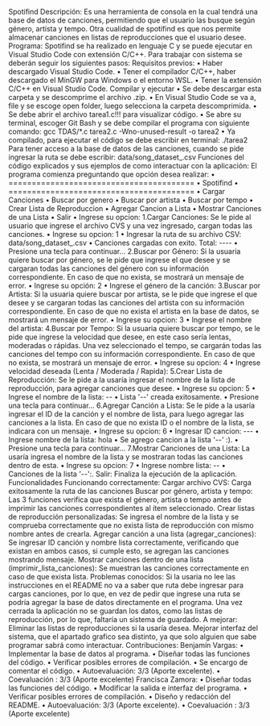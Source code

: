 Spotifind
Descripción: Es una herramienta de consola en la cual tendrá una base de datos de canciones, permitiendo que el usuario las busque según género, artista y tempo. Otra cualidad de spotifind es que nos permite almacenar canciones en listas de reproducciones que el usuario desee.
Programa:
Spotifind se ha realizado en lenguaje C y se puede ejecutar en Visual Studio Code con extensión C/C++. Para trabajar con sistema se deberán seguir los siguientes pasos:
Requisitos previos:
•   Haber descargado Visual Studio Code.
•   Tener el compilador C/C++, haber descargado el MinGW para Windows o el entorno WSL.
•   Tener la extensión C/C++ en Visual Studio Code.
Compilar y ejecutar
•   Se debe descargar esta carpeta y se descomprime el archivo .zip.
•   En Visual Studio Code se va a, file y se escoge open folder, luego selecciona la carpeta descomprimida.
•   Se debe abrir el archivo tarea1.c!!! para visualizar código. 
•   Se abre su terminal, escoger Git Bash y se debe compilar el programa con siguiente comando:
                  gcc TDAS/*.c tarea2.c -Wno-unused-result -o tarea2
•   Ya compilado, para ejecutar el código se debe escribir en terminal:
                  ./tarea2
Para tener acceso a la base de datos de las canciones, cuando se pide ingresar la ruta se debe escribir:
                 data/song_dataset_.csv
Funciones del código explicados y sus ejemplos de como interactuar con la aplicación:
El programa comienza preguntando que opción desea realizar:
•	========================================
•	Spotifind
•	========================================
•	Cargar Canciones
•	Buscar por genero
•	Buscar por artista
•	Buscar por tempo
•	Crear Lista de Reproduccion
•	Agregar Cancion a Lista
•	Mostrar Canciones de una Lista
•	Salir
•	Ingrese su opcion:
1.Cargar Canciones: Se le pide al usuario que ingrese el archivo CVS y una vez ingresado, cargan todas las canciones.
•	Ingrese su opcion: 1
•	Ingresar la ruta de su archivo CSV: data/song_dataset_.csv
•	Canciones cargadas con exito. Total: ----
•	Presione una tecla para continuar...
2.Buscar por Género: Si la usuaria quiere buscar por género, se le pide que ingrese el que desee y se cargaran todas las canciones del género con su información correspondiente. En caso de que no exista, se mostrará un mensaje de error.
•	Ingrese su opción: 2
•	Ingrese el género de la canción:
3.Buscar por Artista: Si la usuaria quiere buscar por artista, se le pide que ingrese el que desee y se cargaran todas las canciones del artista con su información correspondiente. En caso de que no exista el artista en la base de datos, se mostrará un mensaje de error.
•	Ingrese su opcion: 3
•	Ingrese el nombre del artista:
4.Buscar por Tempo: Si la usuaria quiere buscar por tempo, se le pide que ingrese la velocidad que desee, en este caso sería lentas, moderadas o rápidas. Una vez seleccionado el tempo, se cargarán todas las canciones del tempo con su información correspondiente. En caso de que no exista, se mostrará un mensaje de error.
•	Ingrese su opcion: 4
•	Ingrese velocidad deseada (Lenta / Moderada / Rapida):
5.Crear Lista de Reproducción: Se le pide a la usaría ingresar el nombre de la lista de reproducción, para agregar canciones que desee.
•	Ingrese su opcion: 5
•	Ingrese el nombre de la lista: --
•	Lista '--' creada exitosamente.
•	Presione una tecla para continuar...
6.Agregar Canción a Lista: Se le pide a la usaría ingresar el ID de la canción y el nombre de lista, para luego agregar las canciones a la lista. En caso de que no exista ID o el nombre de la lista, se indicara con un mensaje.
•	Ingrese su opcion: 6
•	Ingresar ID cancion: ---
•	Ingrese nombre de la lista: hola
•	Se agrego cancion a la lista '--' :).
•	Presione una tecla para continuar...
7.Mostrar Canciones de una Lista: La usaría ingresa el nombre de la lista y se mostraran todas las canciones dentro de esta.
•	Ingrese su opcion: 7
•	Ingrese nombre lista: --
•	Canciones de la lista '--':.
Salir: Finaliza la ejecución de la aplicación.
Funcionalidades
Funcionando correctamente:
Cargar archivo CVS: Carga exitosamente la ruta de las canciones 
Buscar por género, artista y tempo: Las 3 funciones verifica que exista el género, artista o tempo antes de imprimir las canciones correspondientes al ítem seleccionado. 
Crear listas de reproducción personalizadas: Se ingresa el nombre de la lista y se comprueba correctamente que no exista lista de reproducción con mismo nombre antes de crearla.
Agregar canción a una lista  (agregar_canciones): Se ingresar ID canción y nombre lista correctamente, verificando que existan en ambos casos, si cumple esto, se agregan las canciones mostrando mensaje.
Mostrar canciones dentro de una lista (imprimir_lista_canciones): Se muestran las canciones correctamente en caso de que exista lista.
Problemas conocidos:
Si la usaria no lee las instrucciones en el README no va a saber que ruta debe ingresar para cargas canciones, por lo que, en vez de pedir que ingrese una ruta se podría agregar la base de datos directamente en el programa.
Una vez cerrada la aplicación no se guardan los datos, como las listas de reproducción, por lo que, faltaría un sistema de guardado.
A mejorar:
Eliminar las listas de reproducciones si la usaría desea.
Mejorar interfaz del sistema, que el apartado grafico sea distinto, ya que solo alguien que sabe programar sabrá como interactuar.
Contribuciones:
Benjamín Vargas:
•	Implementar la base de datos al programa.
•	Diseñar todas las funciones del código.
•	Verificar posibles errores de compilación.
•	Se encargo de comentar el código.
•	Autoevaluación: 3/3 (Aporte excelente).
•	Coevaluación : 3/3 (Aporte excelente)
Francisca Zamora:
•	Diseñar todas las funciones del código.
•	Modificar la salida e interfaz del programa.
•	Verificar posibles errores de compilación.
•	Diseño y redacción del README.
•	Autoevaluación: 3/3 (Aporte excelente).
•	Coevaluación : 3/3 (Aporte excelente)
